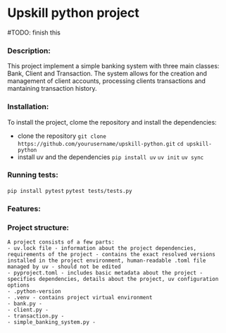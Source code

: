 # Upskill python project
#TODO: finish this 
### Description:
This project implement a simple banking system with three main classes: Bank, Client and Transaction. The system allows for the creation and management of client accounts, processing clients transactions and mantaining transaction history.

### Installation: 
To install the project, clome the repository and install the dependencies:
- clone the repository
`git clone https://github.com/yourusername/upskill-python.git`
`cd upskill-python`
- install uv and the dependencies
`pip install uv`
`uv init`
`uv sync`

### Running tests:
`pip install pytest`
`pytest tests/tests.py`

### Features: 

### Project structure:
    A project consists of a few parts: 
    - uv.lock file - information about the project dependencies, requirements of the project - contains the exact resolved versions installed in the project environment, human-readable .toml file managed by uv - should not be edited
    - pyproject.toml - includes basic metadata about the project - specifies dependencies, details about the project, uv configuration options
    - .python-version
    - .venv - contains project virtual environment
    - bank.py - 
    - client.py - 
    - transaction.py - 
    - simple_banking_system.py - 